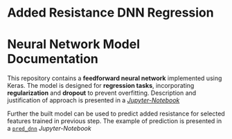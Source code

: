 # Added Resistance DNN Regression 
# **Neural Network Model Documentation**

This repository contains a **feedforward neural network** implemented using Keras. 
The model is designed for **regression tasks**, incorporating **regularization** and **dropout** to prevent overfitting. Description and justification of approach is presented in a [*Jupyter-Notebook*](https://github.com/pciuh/added-resistance-dnn/blob/master/DNN_training.ipynb) 

Further the built model can be used to predict added resistance for selected features trained in previous step. The example of prediction is presented in a [`pred_dnn`](https://github.com/pciuh/added-resistance-dnn/blob/master/pred_dnn.ipynb) *Jupyter-Notebook*
